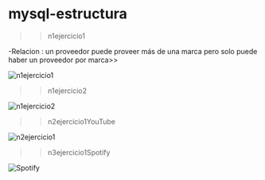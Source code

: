 # mysql-estructura
>> n1ejercicio1

-Relacion : un proveedor puede proveer más de una 
marca pero solo puede haber un proveedor por marca>> 

![n1ejercicio1](https://user-images.githubusercontent.com/107991714/180660813-47c781b8-000c-4b98-b492-133b97e8a84f.png)


>> n1ejercicio2

![n1ejercicio2](https://user-images.githubusercontent.com/107991714/180797151-9c4d0e72-bb74-401e-8d02-444ac036b7ae.png)


>> n2ejercicio1YouTube

![n2ejercicio1](https://user-images.githubusercontent.com/107991714/180605061-f452d35f-b1ea-4e5e-bc6e-7193d8ddd135.png)


>> n3ejercicio1Spotify

![Spotify](https://user-images.githubusercontent.com/107991714/180609424-0f817247-365b-471e-b2da-2e8982846880.png)
